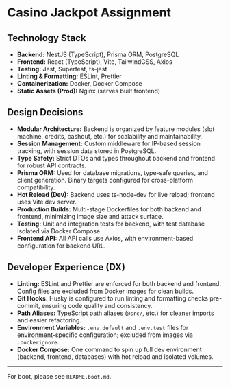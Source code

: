 # Casino Jackpot Assignment

## Technology Stack

- **Backend:** NestJS (TypeScript), Prisma ORM, PostgreSQL
- **Frontend:** React (TypeScript), Vite, TailwindCSS, Axios
- **Testing:** Jest, Supertest, ts-jest
- **Linting & Formatting:** ESLint, Prettier
- **Containerization:** Docker, Docker Compose
- **Static Assets (Prod):** Nginx (serves built frontend)

## Design Decisions

- **Modular Architecture:** Backend is organized by feature modules (slot machine, credits, cashout, etc.) for scalability and maintainability.
- **Session Management:** Custom middleware for IP-based session tracking, with session data stored in PostgreSQL.
- **Type Safety:** Strict DTOs and types throughout backend and frontend for robust API contracts.
- **Prisma ORM:** Used for database migrations, type-safe queries, and client generation. Binary targets configured for cross-platform compatibility.
- **Hot Reload (Dev):** Backend uses ts-node-dev for live reload; frontend uses Vite dev server.
- **Production Builds:** Multi-stage Dockerfiles for both backend and frontend, minimizing image size and attack surface.
- **Testing:** Unit and integration tests for backend, with test database isolated via Docker Compose.
- **Frontend API:** All API calls use Axios, with environment-based configuration for backend URL.

## Developer Experience (DX)

- **Linting:** ESLint and Prettier are enforced for both backend and frontend. Config files are excluded from Docker images for clean builds.
- **Git Hooks:** Husky is configured to run linting and formatting checks pre-commit, ensuring code quality and consistency.
- **Path Aliases:** TypeScript path aliases (`@src/`, etc.) for cleaner imports and easier refactoring.
- **Environment Variables:** `.env.default` and `.env.test` files for environment-specific configuration; excluded from images via `.dockerignore`.
- **Docker Compose:** One command to spin up full dev environment (backend, frontend, databases) with hot reload and isolated volumes.

---

For boot, please see `README.boot.md`.
